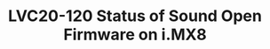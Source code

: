 ---
categories:
- lvc20
description: Sound Open Firmware is an open source audio DSP firmware and SDK that
  provides audio firmware infrastructure and development tools for developers and
  software integrators that are interested in audio or signal processing on DSPs.<br
  /> <br /> This presentation is about the status of enabling Sound Open Firmware
  on i.MX8 boards. This includes code for Application Processor which usually runs
  Linux kernel and code for DSP core which runs the firmware.<br /> <br /> First platform
  using Sound Open Firmware on ARM is NXP's i.MX8QXP.
image: /assets/images/featured-images/lvc20/LVC20-120.png
session_id: LVC20-120
session_room: '[Track 1] IoT/Edge/Embedded'
session_slot:
  end_time: 2020-09-22 15:25
  start_time: 2020-09-22 15:00
session_speakers:
- speaker_bio: Daniel works at NXP in Romania hacking on Linux kernel audio drivers
    for i.MX boards. He is a teaching assistant for Operating System Internals class
    at University POLITEHNICA in Bucharest and very passionate about helping newcomers
    to the Linux kernel world while being a mentor for the Google Summer of Code.
  speaker_company: NXP
  speaker_image: http://avatars.sched.co/a/da/9414036/avatar.jpg.320x320px.jpg?cee
  speaker_name: Daniel BALUTA
  speaker_position: Software Engineer
  speaker_role: attendee, speaker
session_track: Linux Kernel
tag: session
tags: Linux Kernel
title: LVC20-120 Status of Sound Open Firmware on i.MX8
---